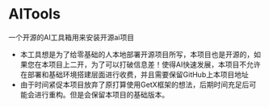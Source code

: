 # AITools

一个开源的AI工具箱用来安装开源ai项目

* 本工具想是为了给零基础的人本地部署开源项目所写，本项目也是开源的，如果您在本项目上二开，为了可以打破信息差！使得AI快速发展，本项目不允许在部署和基础环境搭建层面进行收费，并且需要保留GitHub上本项目地址
* 由于时间紧促本项目放弃了原打算使用GetX框架的想法，后期时间充足后可能会进行重构。但是会保留本项目的基础版本。